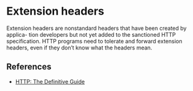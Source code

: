 # Extension headers
Extension headers are nonstandard headers that have been created by applica-
tion developers but not yet added to the sanctioned HTTP specification. HTTP
programs need to tolerate and forward extension headers, even if they don’t
know what the headers mean.


## References
* [HTTP: The Definitive Guide](https://book.douban.com/subject/1440226/)

